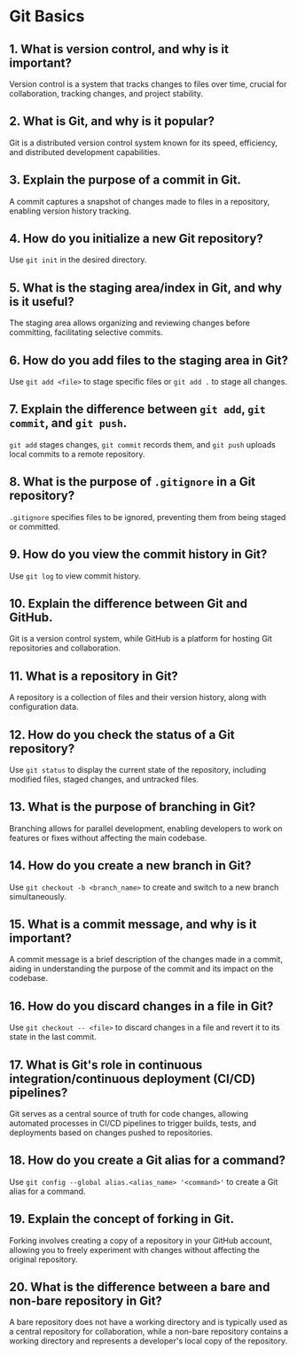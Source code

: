 # Git Basics

## 1. What is version control, and why is it important?
Version control is a system that tracks changes to files over time, crucial for collaboration, tracking changes, and project stability.

## 2. What is Git, and why is it popular?
Git is a distributed version control system known for its speed, efficiency, and distributed development capabilities.

## 3. Explain the purpose of a commit in Git.
A commit captures a snapshot of changes made to files in a repository, enabling version history tracking.

## 4. How do you initialize a new Git repository?
Use `git init` in the desired directory.

## 5. What is the staging area/index in Git, and why is it useful?
The staging area allows organizing and reviewing changes before committing, facilitating selective commits.

## 6. How do you add files to the staging area in Git?
Use `git add <file>` to stage specific files or `git add .` to stage all changes.

## 7. Explain the difference between `git add`, `git commit`, and `git push`.
`git add` stages changes, `git commit` records them, and `git push` uploads local commits to a remote repository.

## 8. What is the purpose of `.gitignore` in a Git repository?
`.gitignore` specifies files to be ignored, preventing them from being staged or committed.

## 9. How do you view the commit history in Git?
Use `git log` to view commit history.

## 10. Explain the difference between Git and GitHub.
Git is a version control system, while GitHub is a platform for hosting Git repositories and collaboration.

## 11. What is a repository in Git?
A repository is a collection of files and their version history, along with configuration data.

## 12. How do you check the status of a Git repository?
Use `git status` to display the current state of the repository, including modified files, staged changes, and untracked files.

## 13. What is the purpose of branching in Git?
Branching allows for parallel development, enabling developers to work on features or fixes without affecting the main codebase.

## 14. How do you create a new branch in Git?
Use `git checkout -b <branch_name>` to create and switch to a new branch simultaneously.

## 15. What is a commit message, and why is it important?
A commit message is a brief description of the changes made in a commit, aiding in understanding the purpose of the commit and its impact on the codebase.

## 16. How do you discard changes in a file in Git?
Use `git checkout -- <file>` to discard changes in a file and revert it to its state in the last commit.

## 17. What is Git's role in continuous integration/continuous deployment (CI/CD) pipelines?
Git serves as a central source of truth for code changes, allowing automated processes in CI/CD pipelines to trigger builds, tests, and deployments based on changes pushed to repositories.

## 18. How do you create a Git alias for a command?
Use `git config --global alias.<alias_name> '<command>'` to create a Git alias for a command.

## 19. Explain the concept of forking in Git.
Forking involves creating a copy of a repository in your GitHub account, allowing you to freely experiment with changes without affecting the original repository.

## 20. What is the difference between a bare and non-bare repository in Git?
A bare repository does not have a working directory and is typically used as a central repository for collaboration, while a non-bare repository contains a working directory and represents a developer's local copy of the repository.
